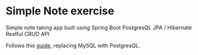 # Simple Note exercise

Simple note taking app built using
Spring Boot
PostgresQL
JPA / Hibernate Restful CRUD API

Follows this [guide](phttps://www.callicoder.com/spring-boot-rest-api-tutorial-with-mysql-jpa-hibernate/), replacing MySQL with PostgresQL.